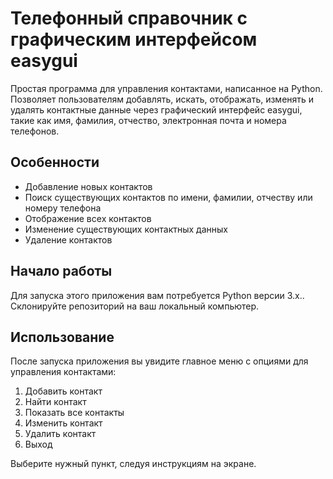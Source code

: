 # Телефонный справочник с графическим интерфейсом easygui

Простая программа для управления контактами, написанное на Python. Позволяет пользователям добавлять, искать, отображать, изменять и удалять контактные данные через графический интерфейс easygui, такие как имя, фамилия, отчество, электронная почта и номера телефонов.

## Особенности

- Добавление новых контактов
- Поиск существующих контактов по имени, фамилии, отчеству или номеру телефона
- Отображение всех контактов
- Изменение существующих контактных данных
- Удаление контактов

## Начало работы

Для запуска этого приложения вам потребуется Python версии 3.x.. Склонируйте репозиторий на ваш локальный компьютер.

## Использование

После запуска приложения вы увидите главное меню с опциями для управления контактами:

1. Добавить контакт
2. Найти контакт
3. Показать все контакты
4. Изменить контакт
5. Удалить контакт
6. Выход

Выберите нужный пункт, следуя инструкциям на экране.